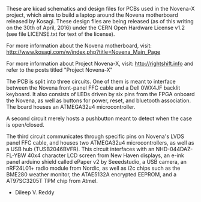 These are kicad schematics and design files for PCBs used in the
Novena-X project, which aims to build a laptop around the Novena
motherboard released by Kosagi. These design files are being released
(as of this writing on the 30th of April, 2016) under the CERN Open
Hardware License v1.2 (see file LICENSE.txt for text of the license).

For more information about the Novena motherboard, visit: http://www.kosagi.com/w/index.php?title=Novena_Main_Page

For more information about Project Novena-X, visit: http://rightshift.info and refer to the posts titled "Project Novena-X"

The PCB is split into three circuits. One of them is meant to
interface between the Novena front-panel FFC cable and a Dell 0WX4JF
backlit keyboard. It also consists of LEDs driven by six pins from the
FPGA onboard the Novena, as well as buttons for power, reset, and
bluetooth association. The board houses an ATMEGA32u4 microcontroller.

A second circuit merely hosts a pushbutton meant to detect when the case is open/closed.

The third circuit communicates through specific pins on Novena's LVDS
panel FFC cable, and houses two ATMEGA32u4 microcontrollers, as well
as a USB hub (TUSB2046BVFR). This circuit interfaces with an
NHD-044DAZ-FL-YBW 40x4 character LCD screen from New Haven displays,
an e-ink panel arduino shield called ePaper v2 by Seeedstudio, a USB
camera, an nRF24L01+ radio module from Nordic, as well as i2c chips
such as the BME280 weather monitor, the ATAE5132A encrypted EEPROM,
and a AT97SC3205T TPM chip from Atmel.

- Dileep V. Reddy